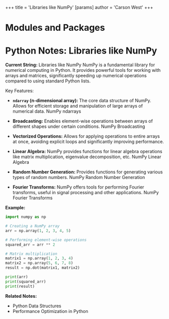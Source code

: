 +++
 title = 'Libraries like NumPy'
[params]
	author = 'Carson West'
+++
# Modules and Packages
# Python Notes: Libraries like NumPy 
**Current String:** Libraries like NumPy 
NumPy is a fundamental library for numerical computing in Python.  It provides powerful tools for working with arrays and matrices, significantly speeding up numerical operations compared to using standard Python lists.

Key Features:

* **`ndarray` (n-dimensional array):** The core data structure of NumPy.  Allows for efficient storage and manipulation of large arrays of numerical data.  NumPy ndarrays

* **Broadcasting:** Enables element-wise operations between arrays of different shapes under certain conditions. NumPy Broadcasting

* **Vectorized Operations:**  Allows for applying operations to entire arrays at once, avoiding explicit loops and significantly improving performance.

* **Linear Algebra:** NumPy provides functions for linear algebra operations like matrix multiplication, eigenvalue decomposition, etc. NumPy Linear Algebra

* **Random Number Generation:**  Provides functions for generating various types of random numbers. NumPy Random Number Generation

* **Fourier Transforms:**  NumPy offers tools for performing Fourier transforms, useful in signal processing and other applications. NumPy Fourier Transforms


**Example:**

```python
import numpy as np

# Creating a NumPy array
arr = np.array(1, 2, 3, 4, 5)

# Performing element-wise operations
squared_arr = arr ** 2 

# Matrix multiplication
matrix1 = np.array(1, 2, 3, 4)
matrix2 = np.array(5, 6, 7, 8)
result = np.dot(matrix1, matrix2)

print(arr)
print(squared_arr)
print(result)

```

**Related Notes:**

* Python Data Structures
* Performance Optimization in Python


